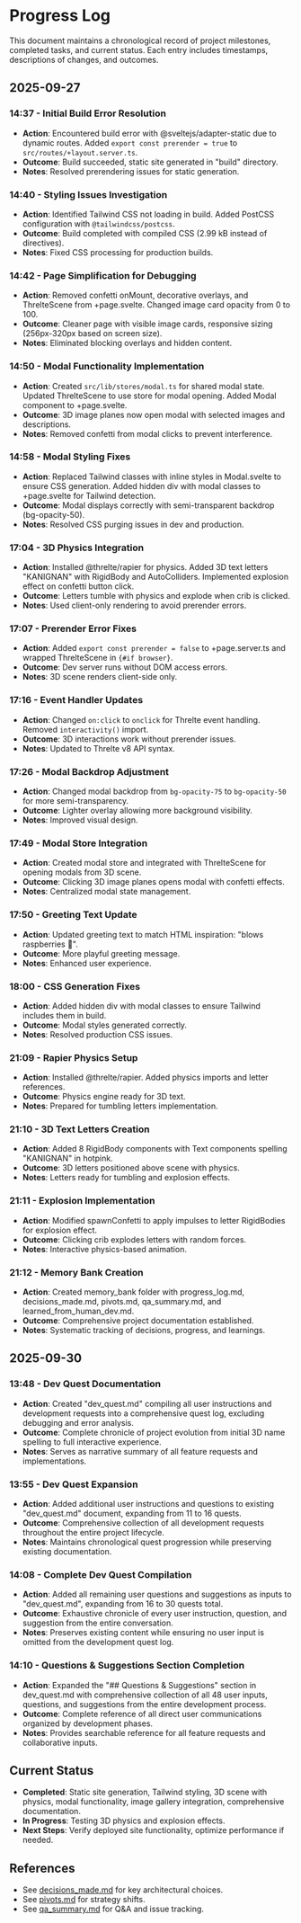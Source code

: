 # Progress Log

This document maintains a chronological record of project milestones, completed tasks, and current status. Each entry includes timestamps, descriptions of changes, and outcomes.

## 2025-09-27

### 14:37 - Initial Build Error Resolution
- **Action**: Encountered build error with @sveltejs/adapter-static due to dynamic routes. Added `export const prerender = true` to `src/routes/+layout.server.ts`.
- **Outcome**: Build succeeded, static site generated in "build" directory.
- **Notes**: Resolved prerendering issues for static generation.

### 14:40 - Styling Issues Investigation
- **Action**: Identified Tailwind CSS not loading in build. Added PostCSS configuration with `@tailwindcss/postcss`.
- **Outcome**: Build completed with compiled CSS (2.99 kB instead of directives).
- **Notes**: Fixed CSS processing for production builds.

### 14:42 - Page Simplification for Debugging
- **Action**: Removed confetti onMount, decorative overlays, and ThrelteScene from +page.svelte. Changed image card opacity from 0 to 100.
- **Outcome**: Cleaner page with visible image cards, responsive sizing (256px-320px based on screen size).
- **Notes**: Eliminated blocking overlays and hidden content.

### 14:50 - Modal Functionality Implementation
- **Action**: Created `src/lib/stores/modal.ts` for shared modal state. Updated ThrelteScene to use store for modal opening. Added Modal component to +page.svelte.
- **Outcome**: 3D image planes now open modal with selected images and descriptions.
- **Notes**: Removed confetti from modal clicks to prevent interference.

### 14:58 - Modal Styling Fixes
- **Action**: Replaced Tailwind classes with inline styles in Modal.svelte to ensure CSS generation. Added hidden div with modal classes to +page.svelte for Tailwind detection.
- **Outcome**: Modal displays correctly with semi-transparent backdrop (bg-opacity-50).
- **Notes**: Resolved CSS purging issues in dev and production.

### 17:04 - 3D Physics Integration
- **Action**: Installed @threlte/rapier for physics. Added 3D text letters "KANIGNAN" with RigidBody and AutoColliders. Implemented explosion effect on confetti button click.
- **Outcome**: Letters tumble with physics and explode when crib is clicked.
- **Notes**: Used client-only rendering to avoid prerender errors.

### 17:07 - Prerender Error Fixes
- **Action**: Added `export const prerender = false` to +page.server.ts and wrapped ThrelteScene in `{#if browser}`.
- **Outcome**: Dev server runs without DOM access errors.
- **Notes**: 3D scene renders client-side only.

### 17:16 - Event Handler Updates
- **Action**: Changed `on:click` to `onclick` for Threlte event handling. Removed `interactivity()` import.
- **Outcome**: 3D interactions work without prerender issues.
- **Notes**: Updated to Threlte v8 API syntax.

### 17:26 - Modal Backdrop Adjustment
- **Action**: Changed modal backdrop from `bg-opacity-75` to `bg-opacity-50` for more semi-transparency.
- **Outcome**: Lighter overlay allowing more background visibility.
- **Notes**: Improved visual design.

### 17:49 - Modal Store Integration
- **Action**: Created modal store and integrated with ThrelteScene for opening modals from 3D scene.
- **Outcome**: Clicking 3D image planes opens modal with confetti effects.
- **Notes**: Centralized modal state management.

### 17:50 - Greeting Text Update
- **Action**: Updated greeting text to match HTML inspiration: "blows raspberries 🥺".
- **Outcome**: More playful greeting message.
- **Notes**: Enhanced user experience.

### 18:00 - CSS Generation Fixes
- **Action**: Added hidden div with modal classes to ensure Tailwind includes them in build.
- **Outcome**: Modal styles generated correctly.
- **Notes**: Resolved production CSS issues.

### 21:09 - Rapier Physics Setup
- **Action**: Installed @threlte/rapier. Added physics imports and letter references.
- **Outcome**: Physics engine ready for 3D text.
- **Notes**: Prepared for tumbling letters implementation.

### 21:10 - 3D Text Letters Creation
- **Action**: Added 8 RigidBody components with Text components spelling "KANIGNAN" in hotpink.
- **Outcome**: 3D letters positioned above scene with physics.
- **Notes**: Letters ready for tumbling and explosion effects.

### 21:11 - Explosion Implementation
- **Action**: Modified spawnConfetti to apply impulses to letter RigidBodies for explosion effect.
- **Outcome**: Clicking crib explodes letters with random forces.
- **Notes**: Interactive physics-based animation.

### 21:12 - Memory Bank Creation
- **Action**: Created memory_bank folder with progress_log.md, decisions_made.md, pivots.md, qa_summary.md, and learned_from_human_dev.md.
- **Outcome**: Comprehensive project documentation established.
- **Notes**: Systematic tracking of decisions, progress, and learnings.

## 2025-09-30

### 13:48 - Dev Quest Documentation
- **Action**: Created "dev_quest.md" compiling all user instructions and development requests into a comprehensive quest log, excluding debugging and error analysis.
- **Outcome**: Complete chronicle of project evolution from initial 3D name spelling to full interactive experience.
- **Notes**: Serves as narrative summary of all feature requests and implementations.

### 13:55 - Dev Quest Expansion
- **Action**: Added additional user instructions and questions to existing "dev_quest.md" document, expanding from 11 to 16 quests.
- **Outcome**: Comprehensive collection of all development requests throughout the entire project lifecycle.
- **Notes**: Maintains chronological quest progression while preserving existing documentation.

### 14:08 - Complete Dev Quest Compilation
- **Action**: Added all remaining user questions and suggestions as inputs to "dev_quest.md", expanding from 16 to 30 quests total.
- **Outcome**: Exhaustive chronicle of every user instruction, question, and suggestion from the entire conversation.
- **Notes**: Preserves existing content while ensuring no user input is omitted from the development quest log.

### 14:10 - Questions & Suggestions Section Completion
- **Action**: Expanded the "## Questions & Suggestions" section in dev_quest.md with comprehensive collection of all 48 user inputs, questions, and suggestions from the entire development process.
- **Outcome**: Complete reference of all direct user communications organized by development phases.
- **Notes**: Provides searchable reference for all feature requests and collaborative inputs.

## Current Status
- **Completed**: Static site generation, Tailwind styling, 3D scene with physics, modal functionality, image gallery integration, comprehensive documentation.
- **In Progress**: Testing 3D physics and explosion effects.
- **Next Steps**: Verify deployed site functionality, optimize performance if needed.

## References
- See [decisions_made.md](decisions_made.md) for key architectural choices.
- See [pivots.md](pivots.md) for strategy shifts.
- See [qa_summary.md](qa_summary.md) for Q&A and issue tracking.
